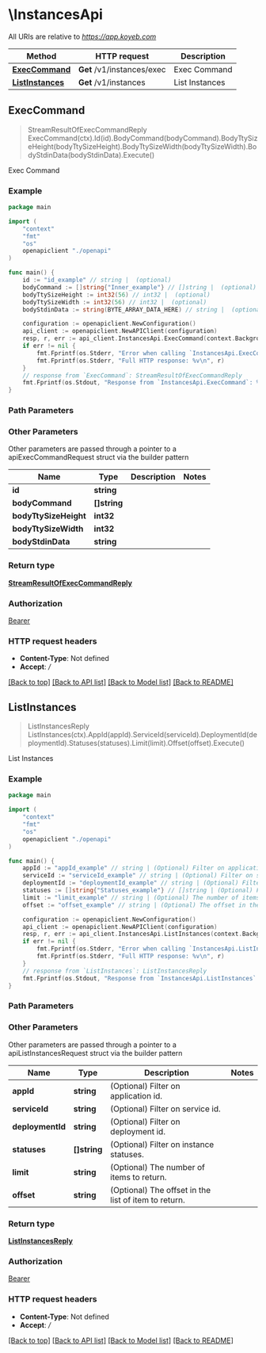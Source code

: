 # \InstancesApi

All URIs are relative to *https://app.koyeb.com*

Method | HTTP request | Description
------------- | ------------- | -------------
[**ExecCommand**](InstancesApi.md#ExecCommand) | **Get** /v1/instances/exec | Exec Command
[**ListInstances**](InstancesApi.md#ListInstances) | **Get** /v1/instances | List Instances



## ExecCommand

> StreamResultOfExecCommandReply ExecCommand(ctx).Id(id).BodyCommand(bodyCommand).BodyTtySizeHeight(bodyTtySizeHeight).BodyTtySizeWidth(bodyTtySizeWidth).BodyStdinData(bodyStdinData).Execute()

Exec Command

### Example

```go
package main

import (
    "context"
    "fmt"
    "os"
    openapiclient "./openapi"
)

func main() {
    id := "id_example" // string |  (optional)
    bodyCommand := []string{"Inner_example"} // []string |  (optional)
    bodyTtySizeHeight := int32(56) // int32 |  (optional)
    bodyTtySizeWidth := int32(56) // int32 |  (optional)
    bodyStdinData := string(BYTE_ARRAY_DATA_HERE) // string |  (optional)

    configuration := openapiclient.NewConfiguration()
    api_client := openapiclient.NewAPIClient(configuration)
    resp, r, err := api_client.InstancesApi.ExecCommand(context.Background()).Id(id).BodyCommand(bodyCommand).BodyTtySizeHeight(bodyTtySizeHeight).BodyTtySizeWidth(bodyTtySizeWidth).BodyStdinData(bodyStdinData).Execute()
    if err != nil {
        fmt.Fprintf(os.Stderr, "Error when calling `InstancesApi.ExecCommand``: %v\n", err)
        fmt.Fprintf(os.Stderr, "Full HTTP response: %v\n", r)
    }
    // response from `ExecCommand`: StreamResultOfExecCommandReply
    fmt.Fprintf(os.Stdout, "Response from `InstancesApi.ExecCommand`: %v\n", resp)
}
```

### Path Parameters



### Other Parameters

Other parameters are passed through a pointer to a apiExecCommandRequest struct via the builder pattern


Name | Type | Description  | Notes
------------- | ------------- | ------------- | -------------
 **id** | **string** |  | 
 **bodyCommand** | **[]string** |  | 
 **bodyTtySizeHeight** | **int32** |  | 
 **bodyTtySizeWidth** | **int32** |  | 
 **bodyStdinData** | **string** |  | 

### Return type

[**StreamResultOfExecCommandReply**](StreamResultOfExecCommandReply.md)

### Authorization

[Bearer](../README.md#Bearer)

### HTTP request headers

- **Content-Type**: Not defined
- **Accept**: */*

[[Back to top]](#) [[Back to API list]](../README.md#documentation-for-api-endpoints)
[[Back to Model list]](../README.md#documentation-for-models)
[[Back to README]](../README.md)


## ListInstances

> ListInstancesReply ListInstances(ctx).AppId(appId).ServiceId(serviceId).DeploymentId(deploymentId).Statuses(statuses).Limit(limit).Offset(offset).Execute()

List Instances

### Example

```go
package main

import (
    "context"
    "fmt"
    "os"
    openapiclient "./openapi"
)

func main() {
    appId := "appId_example" // string | (Optional) Filter on application id. (optional)
    serviceId := "serviceId_example" // string | (Optional) Filter on service id. (optional)
    deploymentId := "deploymentId_example" // string | (Optional) Filter on deployment id. (optional)
    statuses := []string{"Statuses_example"} // []string | (Optional) Filter on instance statuses. (optional)
    limit := "limit_example" // string | (Optional) The number of items to return. (optional)
    offset := "offset_example" // string | (Optional) The offset in the list of item to return. (optional)

    configuration := openapiclient.NewConfiguration()
    api_client := openapiclient.NewAPIClient(configuration)
    resp, r, err := api_client.InstancesApi.ListInstances(context.Background()).AppId(appId).ServiceId(serviceId).DeploymentId(deploymentId).Statuses(statuses).Limit(limit).Offset(offset).Execute()
    if err != nil {
        fmt.Fprintf(os.Stderr, "Error when calling `InstancesApi.ListInstances``: %v\n", err)
        fmt.Fprintf(os.Stderr, "Full HTTP response: %v\n", r)
    }
    // response from `ListInstances`: ListInstancesReply
    fmt.Fprintf(os.Stdout, "Response from `InstancesApi.ListInstances`: %v\n", resp)
}
```

### Path Parameters



### Other Parameters

Other parameters are passed through a pointer to a apiListInstancesRequest struct via the builder pattern


Name | Type | Description  | Notes
------------- | ------------- | ------------- | -------------
 **appId** | **string** | (Optional) Filter on application id. | 
 **serviceId** | **string** | (Optional) Filter on service id. | 
 **deploymentId** | **string** | (Optional) Filter on deployment id. | 
 **statuses** | **[]string** | (Optional) Filter on instance statuses. | 
 **limit** | **string** | (Optional) The number of items to return. | 
 **offset** | **string** | (Optional) The offset in the list of item to return. | 

### Return type

[**ListInstancesReply**](ListInstancesReply.md)

### Authorization

[Bearer](../README.md#Bearer)

### HTTP request headers

- **Content-Type**: Not defined
- **Accept**: */*

[[Back to top]](#) [[Back to API list]](../README.md#documentation-for-api-endpoints)
[[Back to Model list]](../README.md#documentation-for-models)
[[Back to README]](../README.md)


